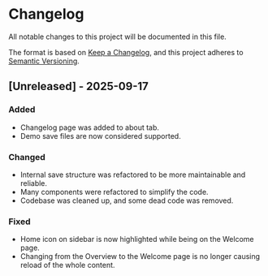 # Changelog

All notable changes to this project will be documented in this file.

The format is based on [Keep a Changelog](https://keepachangelog.com/en/1.1.0/),
and this project adheres to [Semantic Versioning](https://semver.org/spec/v2.0.0.html).

## [Unreleased] - 2025-09-17

### Added

- Changelog page was added to about tab.
- Demo save files are now considered supported.

### Changed

- Internal save structure was refactored to be more maintainable and reliable.
- Many components were refactored to simplify the code.
- Codebase was cleaned up, and some dead code was removed.

### Fixed

- Home icon on sidebar is now highlighted while being on the Welcome page.
- Changing from the Overview to the Welcome page is no longer causing reload of the whole content.
